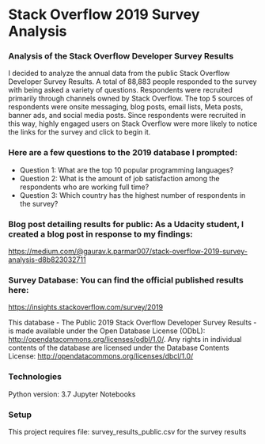 # Stack Overflow 2019 Survey Analysis

### Analysis of the Stack Overflow Developer Survey Results

I decided to analyze the annual data from the public Stack Overflow Developer Survey Results. A total of 88,883 people responded to the survey with being asked a variety of questions. Respondents were recruited primarily through channels owned by Stack Overflow. The top 5 sources of respondents were onsite messaging, blog posts, email lists, Meta posts, banner ads, and social media posts. Since respondents were recruited in this way, highly engaged users on Stack Overflow were more likely to notice the links for the survey and click to begin it.

### Here are a few questions to the 2019 database I prompted:

- Question 1: What are the top 10 popular programming languages?
- Question 2: What is the amount of job satisfaction among the respondents who are working full time?
- Question 3: Which country has the highest number of respondents in the survey?

### Blog post detailing results for public: As a Udacity student, I created a blog post in response to my findings:

https://medium.com/@gaurav.k.parmar007/stack-overflow-2019-survey-analysis-d8b823032711

### Survey Database: You can find the official published results here:

https://insights.stackoverflow.com/survey/2019

This database - The Public 2019 Stack Overflow Developer Survey Results - is made available under the Open Database License (ODbL): http://opendatacommons.org/licenses/odbl/1.0/. Any rights in individual contents of the database are licensed under the Database Contents License: http://opendatacommons.org/licenses/dbcl/1.0/

### Technologies

Python version: 3.7
Jupyter Notebooks

### Setup

This project requires file:
survey_results_public.csv for the survey results
